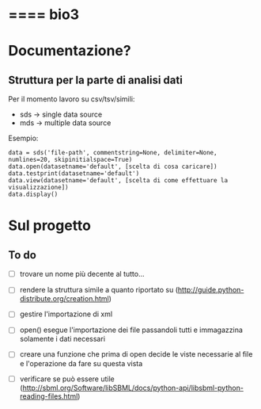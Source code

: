 ====
bio3
====

Documentazione?
===============

Struttura per la parte di analisi dati
--------------------------------------

Per il momento lavoro su csv/tsv/simili:

- sds -> single data source
- mds -> multiple data source

Esempio:

	data = sds('file-path', commentstring=None, delimiter=None, numlines=20, skipinitialspace=True)
	data.open(datasetname='default', [scelta di cosa caricare])
	data.testprint(datasetname='default')
	data.view(datasetname='default', [scelta di come effettuare la visualizzazione])
	data.display()

Sul progetto
============

To do
-----

- [ ] trovare un nome più decente al tutto...
- [ ] rendere la struttura simile a quanto riportato su (http://guide.python-distribute.org/creation.html)
- [ ] gestire l'importazione di xml
- [ ] open() esegue l'importazione dei file passandoli tutti e immagazzina solamente i dati necessari
- [ ] creare una funzione che prima di open decide le viste necessarie al file e l'operazione da fare su questa vista
- [ ] verificare se può essere utile (http://sbml.org/Software/libSBML/docs/python-api/libsbml-python-reading-files.html)

